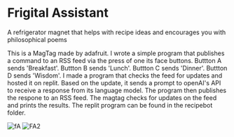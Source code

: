 # Frigital Assistant
A refrigerator magnet that helps with recipe ideas and encourages you with philosophical poems

This is a MagTag made by adafruit.  I wrote a simple program that publishes a command to an RSS feed via the press of one its face buttons.
Buttton A sends 'Breakfast'.
Buttton B sends 'Lunch'.
Buttton C sends 'Dinner'.
Buttton D sends 'Wisdom'.
I made a program that checks the feed for updates and hosted it on replit. Based on the update, it sends a prompt to openAI's API to receive a response from its language model.
The program then publishes the respone to an RSS feed. The magtag checks for updates on the feed and prints the results.
The replit program can be found in the recipebot folder.


![fA](https://user-images.githubusercontent.com/38119453/227738696-0737044c-0f21-4384-beb4-4e6526a61883.PNG)
![FA2](https://user-images.githubusercontent.com/38119453/227738702-a5b6af52-4199-4498-a7f6-0d73aa99fe14.PNG)
